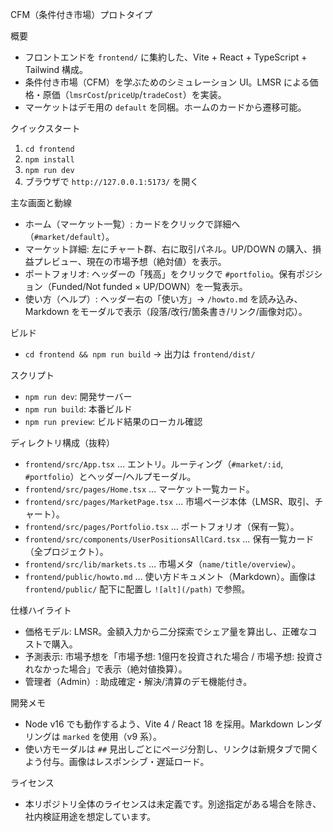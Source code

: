 CFM（条件付き市場）プロトタイプ

概要
- フロントエンドを `frontend/` に集約した、Vite + React + TypeScript + Tailwind 構成。
- 条件付き市場（CFM）を学ぶためのシミュレーション UI。LMSR による価格・原価（`lmsrCost`/`priceUp`/`tradeCost`）を実装。
- マーケットはデモ用の `default` を同梱。ホームのカードから遷移可能。

クイックスタート
1. `cd frontend`
2. `npm install`
3. `npm run dev`
4. ブラウザで `http://127.0.0.1:5173/` を開く

主な画面と動線
- ホーム（マーケット一覧）: カードをクリックで詳細へ（`#market/default`）。
- マーケット詳細: 左にチャート群、右に取引パネル。UP/DOWN の購入、損益プレビュー、現在の市場予想（絶対値）を表示。
- ポートフォリオ: ヘッダーの「残高」をクリックで `#portfolio`。保有ポジション（Funded/Not funded × UP/DOWN）を一覧表示。
- 使い方（ヘルプ）: ヘッダー右の「使い方」→ `/howto.md` を読み込み、Markdown をモーダルで表示（段落/改行/箇条書き/リンク/画像対応）。

ビルド
- `cd frontend && npm run build` → 出力は `frontend/dist/`

スクリプト
- `npm run dev`: 開発サーバー
- `npm run build`: 本番ビルド
- `npm run preview`: ビルド結果のローカル確認

ディレクトリ構成（抜粋）
- `frontend/src/App.tsx` … エントリ。ルーティング（`#market/:id`, `#portfolio`）とヘッダー/ヘルプモーダル。
- `frontend/src/pages/Home.tsx` … マーケット一覧カード。
- `frontend/src/pages/MarketPage.tsx` … 市場ページ本体（LMSR、取引、チャート）。
- `frontend/src/pages/Portfolio.tsx` … ポートフォリオ（保有一覧）。
- `frontend/src/components/UserPositionsAllCard.tsx` … 保有一覧カード（全プロジェクト）。
- `frontend/src/lib/markets.ts` … 市場メタ（`name/title/overview`）。
- `frontend/public/howto.md` … 使い方ドキュメント（Markdown）。画像は `frontend/public/` 配下に配置し `![alt](/path)` で参照。

仕様ハイライト
- 価格モデル: LMSR。金額入力から二分探索でシェア量を算出し、正確なコストで購入。
- 予測表示: 市場予想を「市場予想: 1億円を投資された場合 / 市場予想: 投資されなかった場合」で表示（絶対値換算）。
- 管理者（Admin）: 助成確定・解決/清算のデモ機能付き。

開発メモ
- Node v16 でも動作するよう、Vite 4 / React 18 を採用。Markdown レンダリングは `marked` を使用（v9 系）。
- 使い方モーダルは `##` 見出しごとにページ分割し、リンクは新規タブで開くよう付与。画像はレスポンシブ・遅延ロード。

ライセンス
- 本リポジトリ全体のライセンスは未定義です。別途指定がある場合を除き、社内検証用途を想定しています。
